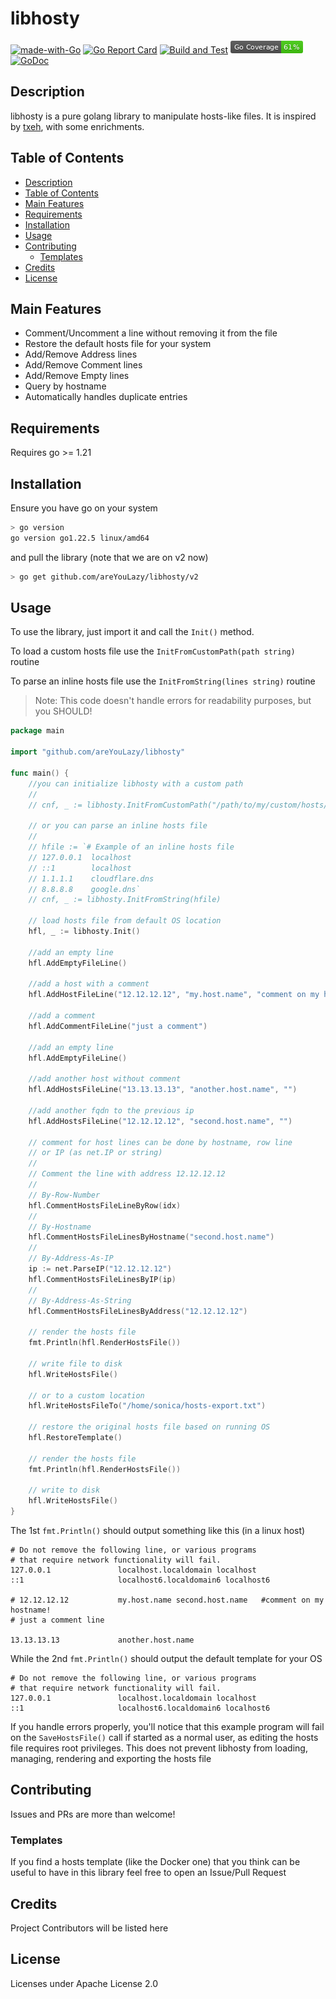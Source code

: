 # libhosty

[![made-with-Go](https://img.shields.io/badge/made%20with-Go-1f425f.svg)](http://golang.org)
[![Go Report Card](https://goreportcard.com/badge/github.com/areYouLazy/libhosty)](https://goreportcard.com/report/github.com/areYouLazy/libhosty)
[![Build and Test](https://github.com/areYouLazy/libhosty/actions/workflows/build-and-test.yml/badge.svg?branch=main&event=push)](https://github.com/areYouLazy/libhosty/actions/workflows/build-and-test.yml)
![gopherbadger-tag-do-not-edit](coverage_badge.png)
[![GoDoc](https://img.shields.io/badge/godoc-reference-blue.svg)](https://godoc.org/github.com/areYouLazy/libhosty)

## Description

libhosty is a pure golang library to manipulate hosts-like files. It is inspired by [txeh](https://github.com/txn2/txeh), with some enrichments.

## Table of Contents

- [Description](#description)
- [Table of Contents](#table-of-contents)
- [Main Features](#main-features)
- [Requirements](#requirements)
- [Installation](#installation)
- [Usage](#usage)
- [Contributing](#contributing)
  - [Templates](#templates)
- [Credits](#credits)
- [License](#license)

## Main Features

* Comment/Uncomment a line without removing it from the file
* Restore the default hosts file for your system
* Add/Remove Address lines
* Add/Remove Comment lines
* Add/Remove Empty lines
* Query by hostname
* Automatically handles duplicate entries

## Requirements

Requires go >= 1.21

## Installation

Ensure you have go on your system

```bash
> go version
go version go1.22.5 linux/amd64
```

and pull the library (note that we are on v2 now)

```bash
> go get github.com/areYouLazy/libhosty/v2
```

## Usage

To use the library, just import it and call the `Init()` method.

To load a custom hosts file use the `InitFromCustomPath(path string)` routine

To parse an inline hosts file use the `InitFromString(lines string)` routine

> Note: This code doesn't handle errors for readability purposes, but you SHOULD!

```go
package main

import "github.com/areYouLazy/libhosty"

func main() {
    //you can initialize libhosty with a custom path
    //
    // cnf, _ := libhosty.InitFromCustomPath("/path/to/my/custom/hosts/file")
    
    // or you can parse an inline hosts file
    //
    // hfile := `# Example of an inline hosts file
    // 127.0.0.1  localhost
    // ::1        localhost
    // 1.1.1.1    cloudflare.dns
    // 8.8.8.8    google.dns`
    // cnf, _ := libhosty.InitFromString(hfile)
    
    // load hosts file from default OS location
    hfl, _ := libhosty.Init()
    
    //add an empty line
    hfl.AddEmptyFileLine()
    
    //add a host with a comment
    hfl.AddHostFileLine("12.12.12.12", "my.host.name", "comment on my hostname!")
    
    //add a comment
    hfl.AddCommentFileLine("just a comment")
    
    //add an empty line
    hfl.AddEmptyFileLine()
    
    //add another host without comment
    hfl.AddHostsFileLine("13.13.13.13", "another.host.name", "")
    
    //add another fqdn to the previous ip
    hfl.AddHostsFileLine("12.12.12.12", "second.host.name", "")
    
    // comment for host lines can be done by hostname, row line
    // or IP (as net.IP or string)
    //
    // Comment the line with address 12.12.12.12
    //
    // By-Row-Number
    hfl.CommentHostsFileLineByRow(idx)
    //
    // By-Hostname
    hfl.CommentHostsFileLinesByHostname("second.host.name")
    //
    // By-Address-As-IP
    ip := net.ParseIP("12.12.12.12")
    hfl.CommentHostsFileLinesByIP(ip)
    //
    // By-Address-As-String
    hfl.CommentHostsFileLinesByAddress("12.12.12.12")
    
    // render the hosts file
    fmt.Println(hfl.RenderHostsFile())
    
    // write file to disk
    hfl.WriteHostsFile()
    
    // or to a custom location
    hfl.WriteHostsFileTo("/home/sonica/hosts-export.txt")
    
    // restore the original hosts file based on running OS
    hfl.RestoreTemplate()
    
    // render the hosts file
    fmt.Println(hfl.RenderHostsFile())
    
    // write to disk
    hfl.WriteHostsFile()
}
```

The 1st `fmt.Println()` should output something like this (in a linux host)

```console
# Do not remove the following line, or various programs
# that require network functionality will fail.
127.0.0.1               localhost.localdomain localhost
::1                     localhost6.localdomain6 localhost6

# 12.12.12.12           my.host.name second.host.name   #comment on my hostname!
# just a comment line

13.13.13.13             another.host.name
```

While the 2nd `fmt.Println()` should output the default template for your OS

```console
# Do not remove the following line, or various programs
# that require network functionality will fail.
127.0.0.1               localhost.localdomain localhost
::1                     localhost6.localdomain6 localhost6

```

If you handle errors properly, you'll notice that this example program will fail on the `SaveHostsFile()` call if started as a normal user, as editing the hosts file requires root privileges. This does not prevent libhosty from loading, managing, rendering and exporting the hosts file

## Contributing

Issues and PRs are more than welcome!

### Templates

If you find a hosts template (like the Docker one) that you think can be useful to have in this library feel free to open an Issue/Pull Request

## Credits

Project Contributors will be listed here

## License

Licenses under Apache License 2.0

